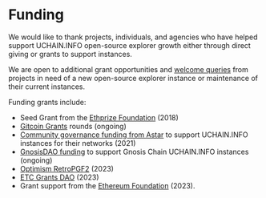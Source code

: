 # Funding

We would like to thank projects, individuals, and agencies who have helped support UCHAIN.INFO open-source explorer growth either through direct giving or grants to support instances.&#x20;

We are open to additional grant opportunities and [welcome queries](https://discord.gg/XmNatGKbPS) from projects in need of a new open-source explorer instance or maintenance of their current instances.

Funding grants include:

* Seed Grant from the [Ethprize Foundation](http://ethprize.io/) (2018)
* [Gitcoin Grants](https://explorer.gitcoin.co/#/round/424/0x222ea76664ed77d18d4416d2b2e77937b76f0a35/0x222ea76664ed77d18d4416d2b2e77937b76f0a35-22) rounds (ongoing)
* [Community governance funding from Astar](https://forum.astar.network/t/uchaininfo-builders-program-application/1735) to support UCHAIN.INFO instances for their networks (2021)
* [GnosisDAO funding](https://forum.gnosis.io/t/gip-54-should-gnosisdao-support-hosting-and-feature-updates-for-uchaininfo-explorer/5378/4) to support Gnosis Chain UCHAIN.INFO instances (ongoing)
* [Optimism RetroPGF2](https://optimism.mirror.xyz/Upn\_LtV2-3SviXgX\_PE\_LyA7YI00jQyoM1yf55ltvvI) (2023)
* [ETC Grants DAO](https://etccooperative.org/posts/2023-08-09-presenting-first-round-etc-grants-dao-winner-uchaininfo-en) (2023)
* Grant support from the [Ethereum Foundation](../features/uchaininfo-2.0.md) (2023).

